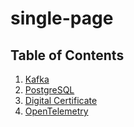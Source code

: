 # single-page

## Table of Contents

1. [Kafka](./kafka/README.md)
2. [PostgreSQL](./postgresql/README.md)
3. [Digital Certificate](./digital_certificate/README.md)
4. [OpenTelemetry](./open-telemetry/README.md)